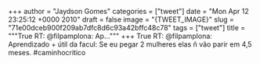 
+++
author = "Jaydson Gomes"
categories = ["tweet"]
date = "Mon Apr 12 23:25:12 +0000 2010"
draft = false
image = "{TWEET_IMAGE}"
slug = "71e00dceb900f209ab7dfc8d6c93a42bffc48c78"
tags = ["tweet"]
title = """True RT: @filpamplona: Ap..."""
+++
True RT: @filpamplona: Aprendizado + útil da facul: Se eu pegar 2 mulheres elas ñ vão parir em 4,5 meses. #caminhocritico

